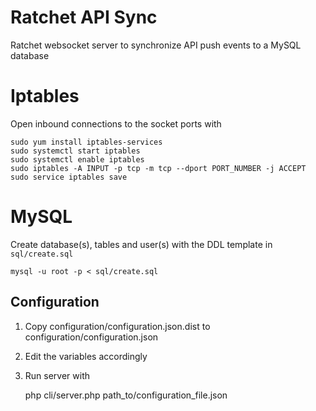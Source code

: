 # Ratchet API Sync

Ratchet websocket server to synchronize API push events to a MySQL database

# Iptables

Open inbound connections to the socket ports with

    sudo yum install iptables-services
    sudo systemctl start iptables
    sudo systemctl enable iptables
    sudo iptables -A INPUT -p tcp -m tcp --dport PORT_NUMBER -j ACCEPT
    sudo service iptables save
# MySQL

Create database(s), tables and user(s) with the DDL template in `sql/create.sql`

    mysql -u root -p < sql/create.sql

## Configuration

1. Copy configuration/configuration.json.dist to configuration/configuration.json
2. Edit the variables accordingly
3. Run server with

    php cli/server.php path_to/configuration_file.json